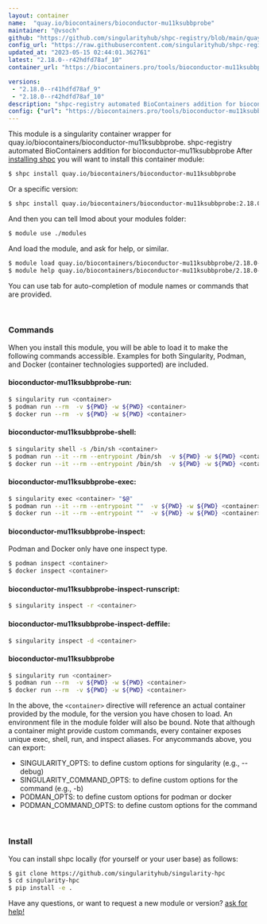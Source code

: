 ```yaml
---
layout: container
name:  "quay.io/biocontainers/bioconductor-mu11ksubbprobe"
maintainer: "@vsoch"
github: "https://github.com/singularityhub/shpc-registry/blob/main/quay.io/biocontainers/bioconductor-mu11ksubbprobe/container.yaml"
config_url: "https://raw.githubusercontent.com/singularityhub/shpc-registry/main/quay.io/biocontainers/bioconductor-mu11ksubbprobe/container.yaml"
updated_at: "2023-05-15 02:44:01.362761"
latest: "2.18.0--r42hdfd78af_10"
container_url: "https://biocontainers.pro/tools/bioconductor-mu11ksubbprobe"

versions:
 - "2.18.0--r41hdfd78af_9"
 - "2.18.0--r42hdfd78af_10"
description: "shpc-registry automated BioContainers addition for bioconductor-mu11ksubbprobe"
config: {"url": "https://biocontainers.pro/tools/bioconductor-mu11ksubbprobe", "maintainer": "@vsoch", "description": "shpc-registry automated BioContainers addition for bioconductor-mu11ksubbprobe", "latest": {"2.18.0--r42hdfd78af_10": "sha256:1ab401602867b7d0ac7a02785f25a1b369e529fb15d9b61c75ea61bed73dc2e7"}, "tags": {"2.18.0--r41hdfd78af_9": "sha256:741d8806ff2199993c331cb472c5063ac45e632623b5abc17c91bd92717ed790", "2.18.0--r42hdfd78af_10": "sha256:1ab401602867b7d0ac7a02785f25a1b369e529fb15d9b61c75ea61bed73dc2e7"}, "docker": "quay.io/biocontainers/bioconductor-mu11ksubbprobe"}
---
```


This module is a singularity container wrapper for quay.io/biocontainers/bioconductor-mu11ksubbprobe.
shpc-registry automated BioContainers addition for bioconductor-mu11ksubbprobe
After [installing shpc](#install) you will want to install this container module:


```bash
$ shpc install quay.io/biocontainers/bioconductor-mu11ksubbprobe
```

Or a specific version:

```bash
$ shpc install quay.io/biocontainers/bioconductor-mu11ksubbprobe:2.18.0--r42hdfd78af_10
```

And then you can tell lmod about your modules folder:

```bash
$ module use ./modules
```

And load the module, and ask for help, or similar.

```bash
$ module load quay.io/biocontainers/bioconductor-mu11ksubbprobe/2.18.0--r42hdfd78af_10
$ module help quay.io/biocontainers/bioconductor-mu11ksubbprobe/2.18.0--r42hdfd78af_10
```

You can use tab for auto-completion of module names or commands that are provided.

<br>

### Commands

When you install this module, you will be able to load it to make the following commands accessible.
Examples for both Singularity, Podman, and Docker (container technologies supported) are included.

#### bioconductor-mu11ksubbprobe-run:

```bash
$ singularity run <container>
$ podman run --rm  -v ${PWD} -w ${PWD} <container>
$ docker run --rm  -v ${PWD} -w ${PWD} <container>
```

#### bioconductor-mu11ksubbprobe-shell:

```bash
$ singularity shell -s /bin/sh <container>
$ podman run --it --rm --entrypoint /bin/sh  -v ${PWD} -w ${PWD} <container>
$ docker run --it --rm --entrypoint /bin/sh  -v ${PWD} -w ${PWD} <container>
```

#### bioconductor-mu11ksubbprobe-exec:

```bash
$ singularity exec <container> "$@"
$ podman run --it --rm --entrypoint ""  -v ${PWD} -w ${PWD} <container> "$@"
$ docker run --it --rm --entrypoint ""  -v ${PWD} -w ${PWD} <container> "$@"
```

#### bioconductor-mu11ksubbprobe-inspect:

Podman and Docker only have one inspect type.

```bash
$ podman inspect <container>
$ docker inspect <container>
```

#### bioconductor-mu11ksubbprobe-inspect-runscript:

```bash
$ singularity inspect -r <container>
```

#### bioconductor-mu11ksubbprobe-inspect-deffile:

```bash
$ singularity inspect -d <container>
```



#### bioconductor-mu11ksubbprobe

```bash
$ singularity run <container>
$ podman run --rm  -v ${PWD} -w ${PWD} <container>
$ docker run --rm  -v ${PWD} -w ${PWD} <container>
```


In the above, the `<container>` directive will reference an actual container provided
by the module, for the version you have chosen to load. An environment file in the
module folder will also be bound. Note that although a container
might provide custom commands, every container exposes unique exec, shell, run, and
inspect aliases. For anycommands above, you can export:

 - SINGULARITY_OPTS: to define custom options for singularity (e.g., --debug)
 - SINGULARITY_COMMAND_OPTS: to define custom options for the command (e.g., -b)
 - PODMAN_OPTS: to define custom options for podman or docker
 - PODMAN_COMMAND_OPTS: to define custom options for the command

<br>

### Install

You can install shpc locally (for yourself or your user base) as follows:

```bash
$ git clone https://github.com/singularityhub/singularity-hpc
$ cd singularity-hpc
$ pip install -e .
```

Have any questions, or want to request a new module or version? [ask for help!](https://github.com/singularityhub/singularity-hpc/issues)